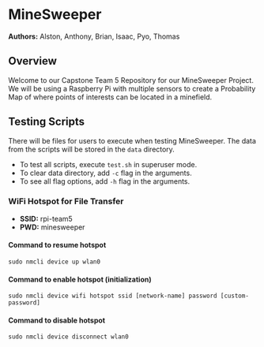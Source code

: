 # MineSweeper
**Authors:** Alston, Anthony, Brian, Isaac, Pyo, Thomas

## Overview
Welcome to our Capstone Team 5 Repository for our MineSweeper Project. We will be using a Raspberry Pi with multiple sensors to create a Probability Map of where points of interests can be located in a minefield. 

## Testing Scripts
There will be files for users to execute when testing MineSweeper.
The data from the scripts will be stored in the `data` directory.
- To test all scripts, execute `test.sh` in superuser mode.
- To clear data directory, add `-c` flag in the arguments.
- To see all flag options, add `-h` flag in the arguments.

### WiFi Hotspot for File Transfer
- **SSID:** rpi-team5
- **PWD:** minesweeper

#### Command to resume hotspot
`sudo nmcli device up wlan0`

#### Command to enable hotspot (initialization)
`sudo nmcli device wifi hotspot ssid [network-name] password [custom-password]`

#### Command to disable hotspot
`sudo nmcli device disconnect wlan0`